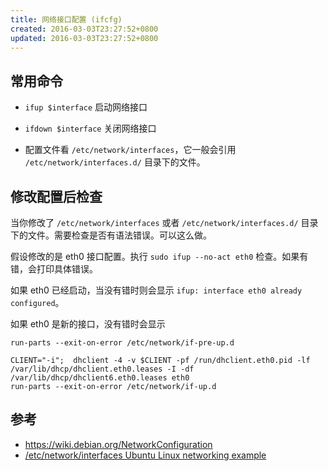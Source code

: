 ```yaml
---
title: 网络接口配置 (ifcfg)
created: 2016-03-03T23:27:52+0800
updated: 2016-03-03T23:27:52+0800
---
```



## 常用命令

- `ifup $interface` 启动网络接口
- `ifdown $interface` 关闭网络接口

- 配置文件看 `/etc/network/interfaces`，它一般会引用 `/etc/network/interfaces.d/` 目录下的文件。

## 修改配置后检查

当你修改了 `/etc/network/interfaces` 或者 `/etc/network/interfaces.d/` 目录下的文件。需要检查是否有语法错误。可以这么做。

假设修改的是 eth0 接口配置。执行 `sudo ifup --no-act eth0` 检查。如果有错，会打印具体错误。

如果 eth0 已经启动，当没有错时则会显示 `ifup: interface eth0 already configured`。

如果 eth0 是新的接口，没有错时会显示

```
run-parts --exit-on-error /etc/network/if-pre-up.d

CLIENT="-i";  dhclient -4 -v $CLIENT -pf /run/dhclient.eth0.pid -lf /var/lib/dhcp/dhclient.eth0.leases -I -df /var/lib/dhcp/dhclient6.eth0.leases eth0
run-parts --exit-on-error /etc/network/if-up.d
```


## 参考

- https://wiki.debian.org/NetworkConfiguration
- [/etc/network/interfaces Ubuntu Linux networking example](https://archive.ph/BqbXw)
